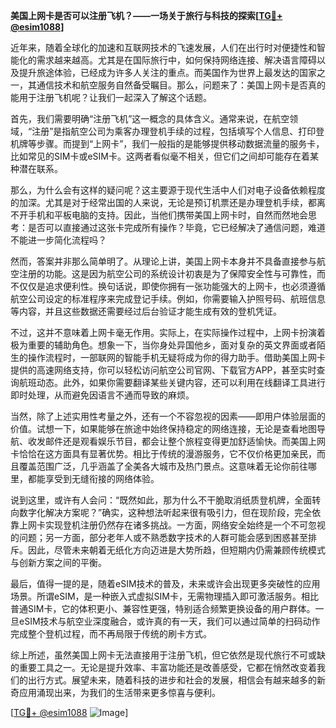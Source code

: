 **美国上网卡是否可以注册飞机？——一场关于旅行与科技的探索[[TG💪+ @esim1088](https://t.me/s/esim1088)]**

近年来，随着全球化的加速和互联网技术的飞速发展，人们在出行时对便捷性和智能化的需求越来越高。尤其是在国际旅行中，如何保持网络连接、解决语言障碍以及提升旅途体验，已经成为许多人关注的重点。而美国作为世界上最发达的国家之一，其通信技术和航空服务自然备受瞩目。那么，问题来了：美国上网卡是否真的能用于注册飞机呢？让我们一起深入了解这个话题。

首先，我们需要明确“注册飞机”这一概念的具体含义。通常来说，在航空领域，“注册”是指航空公司为乘客办理登机手续的过程，包括填写个人信息、打印登机牌等步骤。而提到“上网卡”，我们一般指的是能够提供移动数据流量的服务卡，比如常见的SIM卡或eSIM卡。这两者看似毫不相关，但它们之间却可能存在着某种潜在联系。

那么，为什么会有这样的疑问呢？这主要源于现代生活中人们对电子设备依赖程度的加深。尤其是对于经常出国的人来说，无论是预订机票还是办理登机手续，都离不开手机和平板电脑的支持。因此，当他们携带美国上网卡时，自然而然地会思考：是否可以直接通过这张卡完成所有操作？毕竟，它已经解决了通信问题，难道不能进一步简化流程吗？

然而，答案并非那么简单明了。从理论上讲，美国上网卡本身并不具备直接参与航空注册的功能。这是因为航空公司的系统设计初衷是为了保障安全性与可靠性，而不仅仅是追求便利性。换句话说，即使你拥有一张功能强大的上网卡，也必须遵循航空公司设定的标准程序来完成登记手续。例如，你需要输入护照号码、航班信息等内容，并且这些数据还需要经过后台验证才能生成有效的登机凭证。

不过，这并不意味着上网卡毫无作用。实际上，在实际操作过程中，上网卡扮演着极为重要的辅助角色。想象一下，当你身处异国他乡，面对复杂的英文界面或者陌生的操作流程时，一部联网的智能手机无疑将成为你的得力助手。借助美国上网卡提供的高速网络支持，你可以轻松访问航空公司官网、下载官方APP，甚至实时查询航班动态。此外，如果你需要翻译某些关键内容，还可以利用在线翻译工具进行即时处理，从而避免因语言不通而导致的麻烦。

当然，除了上述实用性考量之外，还有一个不容忽视的因素——即用户体验层面的价值。试想一下，如果能够在旅途中始终保持稳定的网络连接，无论是查看地图导航、收发邮件还是观看娱乐节目，都会让整个旅程变得更加舒适愉快。而美国上网卡恰恰在这方面具有显著优势。相比于传统的漫游服务，它不仅价格更加亲民，而且覆盖范围广泛，几乎涵盖了全美各大城市及热门景点。这意味着无论你前往哪里，都能享受到无缝衔接的网络体验。

说到这里，或许有人会问：“既然如此，那为什么不干脆取消纸质登机牌，全面转向数字化解决方案呢？”确实，这种想法听起来很有吸引力，但在现阶段，完全依靠上网卡实现登机注册仍然存在诸多挑战。一方面，网络安全始终是一个不可忽视的问题；另一方面，部分老年人或不熟悉数字技术的人群可能会感到困惑甚至排斥。因此，尽管未来朝着无纸化方向迈进是大势所趋，但短期内仍需兼顾传统模式与创新方案之间的平衡。

最后，值得一提的是，随着eSIM技术的普及，未来或许会出现更多突破性的应用场景。所谓eSIM，是一种嵌入式虚拟SIM卡，无需物理插入即可激活服务。相比普通SIM卡，它的体积更小、兼容性更强，特别适合频繁更换设备的用户群体。一旦eSIM技术与航空业深度融合，或许真的有一天，我们可以通过简单的扫码动作完成整个登机过程，而不再局限于传统的刷卡方式。

综上所述，虽然美国上网卡无法直接用于注册飞机，但它依然是现代旅行不可或缺的重要工具之一。无论是提升效率、丰富功能还是改善感受，它都在悄然改变着我们的出行方式。展望未来，随着科技的进步和社会的发展，相信会有越来越多的新奇应用涌现出来，为我们的生活带来更多惊喜与便利。

[[TG💪+ @esim1088](https://t.me/s/esim1088) ![Image](https://i.postimg.cc/4NQfJmqS/Snipaste-2025-05-13-00-14-12.png)]